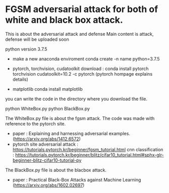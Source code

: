 # FGSM adversarial attack for both of white and black box attack.

This is about the adversarial attack and defense
Main content is attack, defense will be uploaded soon

python version 3.7.5


* make a new anaconda enviroment
conda create -n name python=3.7.5

* pytorch, torchvision, cudatoolkit download : 
conda install pytorch torchvision cudatoolkit=10.2 -c pytorch (pytorch hompage explains details)

* matplotlib
conda install matplotlib

you can write the code in the directory where you download the file.

python WhiteBox.py
python BlackBox.py

The WhiteBox.py file is about the fgsm attack.
The code was made with reference to the pytorch site.
* paper : Explaining and harnessing adversarial examples.(https://arxiv.org/abs/1412.6572)
* pytorch site
  adversarial attack : https://tutorials.pytorch.kr/beginner/fgsm_tutorial.html
  cnn classification : https://tutorials.pytorch.kr/beginner/blitz/cifar10_tutorial.html#sphx-glr-beginner-blitz-cifar10-tutorial-py

The BlackBox.py file is about the blacbox attack.
* paper : Practical Black-Box Attacks against Machine Learning (https://arxiv.org/abs/1602.02697)
